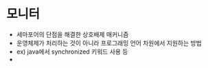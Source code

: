 # 모니터

- 세마포어의 단점을 해결한 상호배제 매커니즘
- 운영체제가 처리하는 것이 아니라 프로그래밍 언어 차원에서 지원하는 방법
- ex) java에서 synchronized 키워드 사용 등
- 